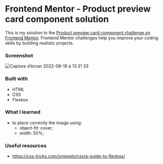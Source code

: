 # Frontend Mentor - Product preview card component solution

This is my solution to the [Product preview card component challenge on Frontend Mentor](https://www.frontendmentor.io/challenges/product-preview-card-component-GO7UmttRfa). Frontend Mentor challenges help you improve your coding skills by building realistic projects.

### Screenshot
![Capture d’écran 2022-08-19 à 13 21 33](https://user-images.githubusercontent.com/73802863/185675197-16a17b34-33eb-4c59-8e71-8470a6ee711b.png)

### Built with
- HTML
- CSS
- Flexbox

### What I learned
- to place correctly the image using:
  - object-fit: cover;
  - width: 50%;

### Useful resources
- https://css-tricks.com/snippets/css/a-guide-to-flexbox/
